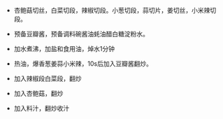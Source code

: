 
- 杏鲍菇切丝，白菜切段，辣椒切段。小葱切段，蒜切片，姜切丝，小米辣切段。
- 预备豆瓣酱，预备调料碗酱油蚝油醋白糖淀粉水。

- 加水煮沸，加盐和食用油，焯水1分钟

- 热油，爆香葱姜蒜小米辣，10s后加入豆瓣酱翻炒。
- 加入辣椒段白菜段，翻炒
- 加入杏鲍菇，翻炒
- 加入料汁，翻炒收汁
